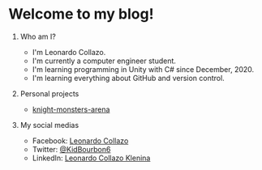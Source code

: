 # Welcome to my blog!

1. Who am I?
   - I'm Leonardo Collazo.
   - I'm currently a computer engineer student.
   - I'm learning programming in Unity with C# since December, 2020.
   - I'm learning everything about GitHub and version control.

2. Personal projects
   - [knight-monsters-arena](https://github.com/KidBourbon/knight-monsters-arena)

3. My social medias
   - Facebook: [Leonardo Collazo](https://www.facebook.com/leonardo.collazo.71)
   - Twitter: [@KidBourbon6](https://twitter.com/KidBourbon6)
   - LinkedIn: [Leonardo Collazo Klenina](https://www.linkedin.com/in/leonardo-collazo-klenina-aa0270201)
